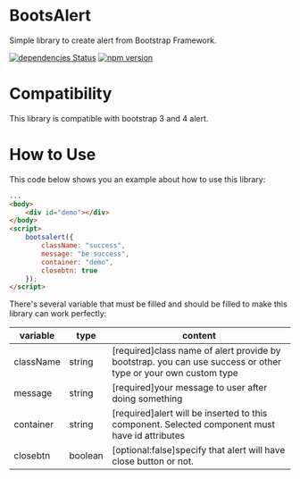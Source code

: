 # BootsAlert

Simple library to create alert from Bootstrap Framework.

[![dependencies Status](https://david-dm.org/dhanyn10/bootsalert/status.svg)](https://david-dm.org/dhanyn10/bootsalert)
[![npm version](https://badge.fury.io/js/bootsalert.svg)](https://badge.fury.io/js/bootsalert)

# Compatibility
This library is compatible with bootstrap 3 and 4 alert.

# How to Use
This code below shows you an example about how to use this library:
```html
...
<body>
    <div id="demo"></div>
</body>
<script>
    bootsalert({
        className: "success",
        message: "be success",
        container: "demo",
        closebtn: true
    });
</script>
```
There's several variable that must be filled and should be filled to make this library can work perfectly:

| variable  	| type 	| content                                                                             	|
|-----------	|----------	|-------------------------------------------------------------------------------------	|
| className     | string   	| [required]class name of alert provide by bootstrap. you can use success or other type or your own custom type          	|
| message   	| string   	| [required]your message to user after doing something                                          	|
| container 	| string   	| [required]alert will be inserted to this component. Selected component must have id attributes 	|
| closebtn  	| boolean  	| [optional:false]specify that alert will have close button or not.                  	|
